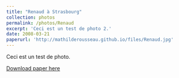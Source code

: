 ```yaml
---
title: "Renaud à Strasbourg"
collection: photos
permalink: /photos/Renaud
excerpt: 'Ceci est un test de photo 2.'
date: 2008-03-21
paperurl: 'http://mathilderousseau.github.io/files/Renaud.jpg'
---
```

Ceci est un test de photo.

[Download paper here](http://mathilderousseau.github.io/files/Renaud.jpg)